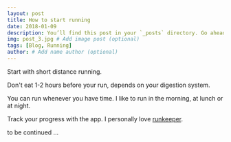 ```yaml
---
layout: post
title: How to start running
date: 2018-01-09
description: You’ll find this post in your `_posts` directory. Go ahead and edit it and re-build the site to see your changes. # Add post description (optional)
img: post_3.jpg # Add image post (optional)
tags: [Blog, Running]
author: # Add name author (optional)
---
```

Start with short distance running.

Don't eat 1-2 hours before your run, depends on your digestion system.   

You can run whenever you have time. I like to run in the morning, at lunch or at night. 

Track your progress with the app. I personally love [runkeeper][runkeeper-page]. 

to be continued ...

[runkeeper-page]: https://runkeeper.com 
